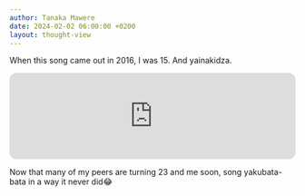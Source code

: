 ```yaml
---
author: Tanaka Mawere
date: 2024-02-02 06:00:00 +0200
layout: thought-view
---
```


When this song came out in 2016, I was 15. And yainakidza.

<iframe style="border-radius:12px" src="https://open.spotify.com/embed/track/6h2JLay3yGIPAuShiRb6to?utm_source=generator" width="100%" height="152" frameBorder="0" allowfullscreen="" allow="autoplay; clipboard-write; encrypted-media; fullscreen; picture-in-picture" loading="lazy"></iframe>

Now that many of my peers are turning 23 and me soon, song yakubata-bata in a way it never did😂